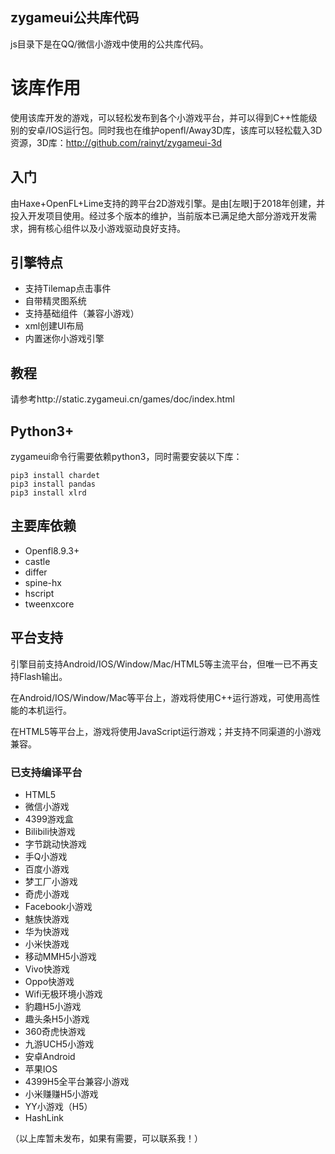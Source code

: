 [dir]:doc

## zygameui公共库代码
js目录下是在QQ/微信小游戏中使用的公共库代码。

# 该库作用

使用该库开发的游戏，可以轻松发布到各个小游戏平台，并可以得到C++性能级别的安卓/IOS运行包。同时我也在维护openfl/Away3D库，该库可以轻松载入3D资源，3D库：http://github.com/rainyt/zygameui-3d 

## 入门

由Haxe+OpenFL+Lime支持的跨平台2D游戏引擎。是由[左眼]于2018年创建，并投入开发项目使用。经过多个版本的维护，当前版本已满足绝大部分游戏开发需求，拥有核心组件以及小游戏驱动良好支持。

## 引擎特点

- 支持Tilemap点击事件
- 自带精灵图系统
- 支持基础组件（兼容小游戏）
- xml创建UI布局
- 内置迷你小游戏引擎

## 教程

请参考http://static.zygameui.cn/games/doc/index.html

## Python3+
zygameui命令行需要依赖python3，同时需要安装以下库：
```shell 
pip3 install chardet
pip3 install pandas
pip3 install xlrd
```

## 主要库依赖
- Openfl8.9.3+
- castle
- differ
- spine-hx
- hscript
- tweenxcore

## 平台支持

引擎目前支持Android/IOS/Window/Mac/HTML5等主流平台，但唯一已不再支持Flash输出。

在Android/IOS/Window/Mac等平台上，游戏将使用C++运行游戏，可使用高性能的本机运行。

在HTML5等平台上，游戏将使用JavaScript运行游戏；并支持不同渠道的小游戏兼容。

### 已支持编译平台
- HTML5
- 微信小游戏
- 4399游戏盒
- Bilibili快游戏
- 字节跳动快游戏
- 手Q小游戏
- 百度小游戏
- 梦工厂小游戏
- 奇虎小游戏
- Facebook小游戏
- 魅族快游戏
- 华为快游戏
- 小米快游戏
- 移动MMH5小游戏
- Vivo快游戏
- Oppo快游戏
- Wifi无极环境小游戏
- 豹趣H5小游戏
- 趣头条H5小游戏
- 360奇虎快游戏
- 九游UCH5小游戏
- 安卓Android
- 苹果IOS
- 4399H5全平台兼容小游戏
- 小米赚赚H5小游戏
- YY小游戏（H5）
- HashLink

（以上库暂未发布，如果有需要，可以联系我！）
